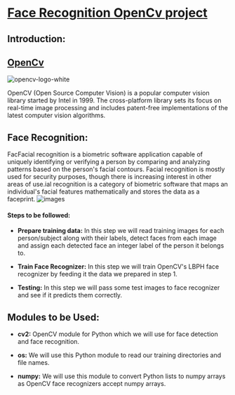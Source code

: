 # [Face Recognition OpenCv project](https://github.com/sam2702/Face-Recognition-OpenCv-project)
## Introduction:
## [OpenCv](https://en.wikipedia.org/wiki/OpenCV)
![opencv-logo-white](https://user-images.githubusercontent.com/29937202/42703544-832ec5c8-86ea-11e8-91ca-68376e185d23.png)

OpenCV (Open Source Computer Vision) is a popular computer vision library started by Intel in 1999. The cross-platform library sets its focus on real-time image processing and includes patent-free implementations of the latest computer vision algorithms.
## Face Recognition:
FacFacial recognition is a biometric software application capable of uniquely identifying or verifying a person by comparing and analyzing patterns based on the person's facial contours. Facial recognition is mostly used for security purposes, though there is increasing interest in other areas of use.ial recognition is a category of biometric software that maps an individual's facial features mathematically and stores the data as a faceprint.
![images](https://user-images.githubusercontent.com/29937202/42703916-9c0c4b8c-86eb-11e8-8a17-282f0e316f1e.jpg)

#### Steps to be followed:

- **Prepare training data:** In this step we will read training images for each person/subject along with their labels, detect faces from                               each image and assign each detected face an integer label of the person it belongs to.

- **Train Face Recognizer:** In this step we will train OpenCV's LBPH face recognizer by feeding it the data we prepared in step 1.

- **Testing:** In this step we will pass some test images to face recognizer and see if it predicts them correctly.


## Modules to be Used:

- **cv2:** OpenCV module for Python which we will use for face detection and face recognition.

- **os:** We will use this Python module to read our training directories and file names.

- **numpy:** We will use this module to convert Python lists to numpy arrays as OpenCV face recognizers accept numpy arrays.



